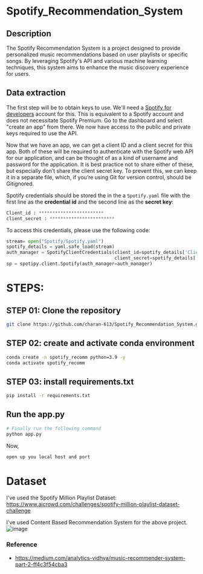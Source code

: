 # Spotify_Recommendation_System


## Description

The Spotify Recommendation System is a project designed to provide personalized music recommendations based on user playlists or specific songs. By leveraging Spotify's API and various machine learning techniques, this system aims to enhance the music discovery experience for users.

## Data extraction
The first step will be to obtain keys to use. We'll need a [Spotify for developers](https://developer.spotify.com/) account for this. This is equivalent to a Spotify account and does not necessitate Spotify Premium. Go to the dashboard and select "create an app" from there. We now have access to the public and private keys required to use the API.

Now that we have an app, we can get a client ID and a client secret for this app. Both of these will be required to authenticate with the Spotify web API for our application, and can be thought of as a kind of username and password for the application. It is best practice not to share either of these, but especially don’t share the client secret key. To prevent this, we can keep it in a separate file, which, if you’re using Git for version control, should be Gitignored.

Spotify credentials should be stored the in the a `Spotify.yaml` file with the first line as the **credential id** and the second line as the **secret key**:
```python
Client_id : ************************
client_secret : ************************
```
To access this credentials, please use the following code:
```python
stream= open("Spotify/Spotify.yaml")
spotify_details = yaml.safe_load(stream)
auth_manager = SpotifyClientCredentials(client_id=spotify_details['Client_id'],
                                        client_secret=spotify_details['client_secret'])
sp = spotipy.client.Spotify(auth_manager=auth_manager)
```

# STEPS:

## STEP 01: Clone the repository

```bash
git clone https://github.com/charan-613/Spotify_Recommendation_System.git
```

## STEP 02: create and activate conda environment

```bash
conda create -n spotify_recomm python=3.9 -y
conda activate spotify_recomm
```

## STEP 03: install requirements.txt
```bash
pip install -r requirements.txt
```

## Run the app.py
```bash
# Finally run the following command
python app.py
```

Now,
```bash
open up you local host and port
```

# Dataset
I've used the Spotify Million Playlist Dataset: https://www.aicrowd.com/challenges/spotify-million-playlist-dataset-challenge

I've used Content Based Recommendation System for the above project.
![image](https://user-images.githubusercontent.com/107134115/201203569-6bcd14fd-6704-4ad7-9577-44095bd65f74.png)

### Reference
- https://medium.com/analytics-vidhya/music-recommender-system-part-2-ff4c3f54cba3

